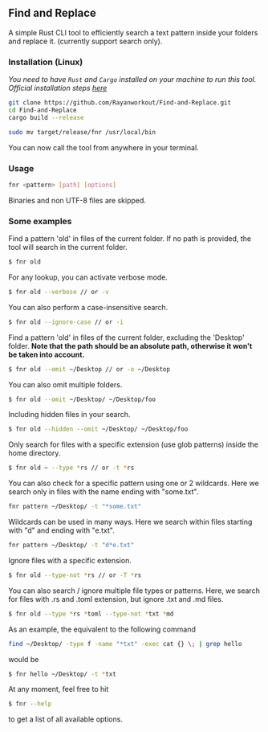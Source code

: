 ## Find and Replace

A simple Rust CLI tool to efficiently search a text pattern inside your folders and replace it. (currently support search only).

### Installation (Linux)

_You need to have `Rust` and `Cargo` installed on your machine to run this tool. Official installation steps [here](https://www.rust-lang.org/tools/install)_

```bash
git clone https://github.com/Rayanworkout/Find-and-Replace.git
cd Find-and-Replace
cargo build --release

sudo mv target/release/fnr /usr/local/bin

```

You can now call the tool from anywhere in your terminal.

### Usage

```bash
fnr <pattern> [path] [options]
```

Binaries and non UTF-8 files are skipped.

### Some examples

Find a pattern 'old' in files of the current folder.
If no path is provided, the tool will search in the current folder.
    
```bash
$ fnr old
```

For any lookup, you can activate verbose mode.

```bash
$ fnr old --verbose // or -v
```

You can also perform a case-insensitive search.

```bash
$ fnr old --ignore-case // or -i
```

Find a pattern 'old' in files of the current folder, excluding the 'Desktop' folder.
**Note that the path should be an absolute path, otherwise it won't be taken into account.**

```bash
$ fnr old --omit ~/Desktop // or -o ~/Desktop
```

You can also omit multiple folders.

```bash
$ fnr old --omit ~/Desktop/ ~/Desktop/foo
```

Including hidden files in your search.

```bash
$ fnr old --hidden --omit ~/Desktop/ ~/Desktop/foo
```

Only search for files with a specific extension (use glob patterns) inside the home directory.

```bash
$ fnr old ~ --type *rs // or -t *rs
```

You can also check for a specific pattern using one or 2 wildcards.
Here we search only in files with the name ending with "some.txt".
```bash
fnr pattern ~/Desktop/ -t "*some.txt"
```

Wildcards can be used in many ways. Here we search within files starting with "d" and ending with "e.txt".
```bash
fnr pattern ~/Desktop/ -t "d*e.txt"
```

Ignore files with a specific extension.

```bash
$ fnr old --type-not *rs // or -T *rs
```

You can also search / ignore multiple file types or patterns.
Here, we search for files with .rs and .toml extension, but ignore .txt and .md files.

```bash
$ fnr old --type *rs *toml --type-not *txt *md
```

As an example, the equivalent to the following command
```bash
find ~/Desktop/ -type f -name "*txt" -exec cat {} \; | grep hello
```
would be
```bash
$ fnr hello ~/Desktop/ -t *txt
```

At any moment, feel free to hit 
```bash
$ fnr --help
```
to get a list of all available options.